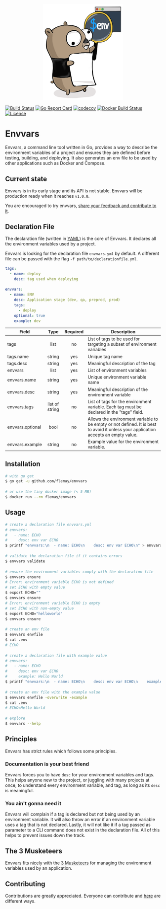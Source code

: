 <p align="center"><img src="docs/envvars_gopher.png" width="260"></p>

[![Build Status](https://travis-ci.org/flemay/envvars.svg?branch=master)](https://travis-ci.org/flemay/envvars)
[![Go Report Card](https://goreportcard.com/badge/github.com/flemay/envvars)](https://goreportcard.com/report/github.com/flemay/envvars)
[![codecov](https://codecov.io/gh/flemay/envvars/branch/master/graph/badge.svg)](https://codecov.io/gh/flemay/envvars)
[![Docker Build Status](https://img.shields.io/docker/build/flemay/envvars.svg)](https://hub.docker.com/r/flemay/envvars)
[![License](https://img.shields.io/dub/l/vibe-d.svg)](LICENSE)

# Envvars

Envvars, a command line tool written in Go, provides a way to describe the environment variables of a project and ensures they are defined before testing, building, and deploying. It also generates an env file to be used by other applications such as Docker and Compose.

## Current state

Envvars is in its early stage and its API is not stable. Envvars will be production ready when it reaches `v1.0.0`.

You are encouraged to try envvars, [share your feedback and contribute to it](CONTRIBUTING.md).

## Declaration File

The declaration file (written in [YAML](http://yaml.org/spec/1.2/spec.html)) is the core of Envvars. It declares all the environment variables used by a project.

Envvars is looking for the declaration file `envvars.yml` by default. A different file can be passed with the flag `-f path/to/declarationfile.yml`.

```yml
tags:
  - name: deploy
    desc: tag used when deploying

envvars:
  - name: ENV
    desc: Application stage (dev, qa, preprod, prod)
    tags:
      - deploy
    optional: true
    example: dev
```

| Field            |      Type      | Required | Description                                                                                                                        |
|------------------|:--------------:|:--------:|------------------------------------------------------------------------------------------------------------------------------------|
| tags             |      list      |    no    | List of tags to be used for targeting a subset of environment variables                                                            |
| tags.name        |     string     |    yes   | Unique tag name                                                                                                                    |
| tags.desc        |     string     |    yes   | Meaningful description of the tag                                                                                                  |
| envvars          |      list      |    yes   | List of environment variables                                                                                                      |
| envvars.name     |     string     |    yes   | Unique environment variable name                                                                                                   |
| envvars.desc     |     string     |    yes   | Meaningful description of the environment variable                                                                                 |
| envvars.tags     | list of string |    no    | List of tags for the environment variable. Each tag must be declared in the "tags" field.                                          |
| envvars.optional |      bool      |    no    | Allows the environment variable to be empty or not defined. It is best to avoid it unless your application accepts an empty value. |
| envvars.example  |     string     |    no    | Example value for the environment variable.                                                                                        |

## Installation

```bash
# with go get
$ go get -u github.com/flemay/envvars

# or use the tiny docker image (< 5 MB)
$ docker run --rm flemay/envvars
```

## Usage

```bash
# create a declaration file envvars.yml
# envvars:
#   - name: ECHO
#     desc: env var ECHO
$ printf "envvars:\n  - name: ECHO\n    desc: env var ECHO\n" > envvars.yml

# validate the declaration file if it contains errors
$ envvars validate

# ensure the environment variables comply with the declaration file
$ envvars ensure
# Error: environment variable ECHO is not defined
# set ECHO with empty value
$ export ECHO=""
$ envvars ensure
# Error: environment variable ECHO is empty
# set ECHO with non-empty value
$ export ECHO="helloworld"
$ envvars ensure

# create an env file
$ envvars envfile
$ cat .env
# ECHO

# create a declaration file with example value
# envvars:
#   - name: ECHO
#     desc: env var ECHO
#     example: Hello World
$ printf "envvars:\n  - name: ECHO\n    desc: env var ECHO\n    example: Hello World\n" > envvars.yml

# create an env file with the example value
$ envvars envfile -overwrite -example
$ cat .env
# ECHO=Hello World

# explore
$ envvars --help
```

## Principles

Envvars has strict rules which follows some principles.

### Documentation is your best friend

Envvars forces you to have `desc` for your environment variables and tags. This helps anyone new to the project, or juggling with many projects at once, to understand every environment variable, and tag, as long as its `desc` is meaningful.

### You ain't gonna need it

Envvars will complain if a tag is declared but not being used by an environment variable. It will also throw an error if an environment variable uses a tag that is not declared. Lastly, it will not like it if a tag passed as parameter to a CLI command does not exist in the declaration file. All of this helps to prevent issues down the track.

## The 3 Musketeers

Envvars fits nicely with the [3 Musketeers](https://github.com/flemay/three-musketeers) for managing the environment variables used by an application.

## Contributing

Contributions are greatly appreciated. Everyone can contribute and [here](CONTRIBUTING.md) are different ways.